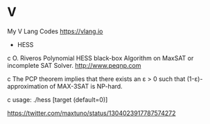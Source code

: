 # V
My V Lang Codes https://vlang.io

- HESS

c O. Riveros Polynomial HESS black-box Algorithm on MaxSAT or incomplete SAT Solver. http://www.peqnp.com

c The PCP theorem implies that there exists an ε > 0 such that (1-ε)-approximation of MAX-3SAT is NP-hard.

c usage: ./hess <cnf> [target (default=0)]

https://twitter.com/maxtuno/status/1304023917787574272
